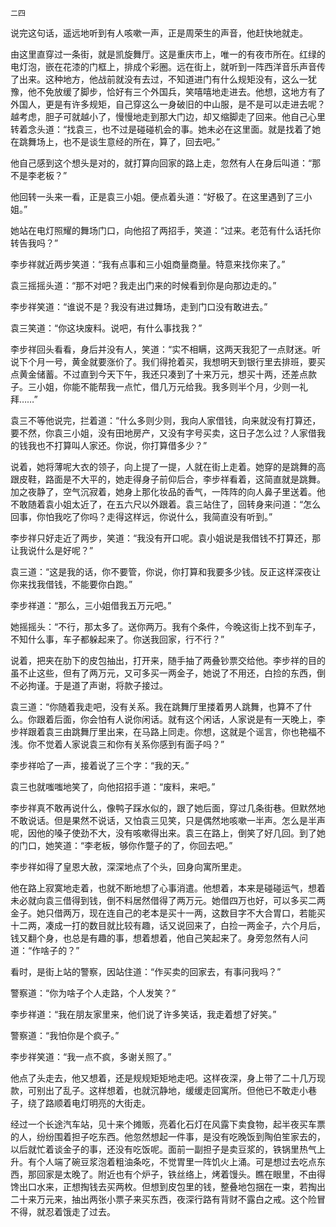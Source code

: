     二四 

   说完这句话，遥远地听到有人咳嗽一声，正是周荣生的声音，他赶快地就走。

   由这里直穿过一条街，就是凯旋舞厅。这是重庆市上，唯一的有夜市所在。红绿的电灯泡，嵌在花漆的门框上，排成个彩圈。远在街上，就听到一阵西洋音乐声音传了出来。这种地方，他战前就没有去过，不知道进门有什么规矩没有，这么一犹豫，他不免放缓了脚步，恰好有三个外国兵，笑嘻嘻地走进去。他想，这地方有了外国人，更是有许多规矩，自己穿这么一身破旧的中山服，是不是可以走进去呢？越考虑，胆子可就越小了，慢慢地走到那大门边，却又缩脚走了回来。他自己心里转着念头道：“找袁三，也不过是碰碰机会的事。她未必在这里面。就是找着了她在跳舞场上，也不是谈生意经的所在，算了，回去吧。”

   他自己感到这个想头是对的，就打算向回家的路上走，忽然有人在身后叫道：“那不是李老板？”

   他回转一头来一看，正是袁三小姐。便点着头道：“好极了。在这里遇到了三小姐。”

   她站在电灯照耀的舞场门口，向他招了两招手，笑道：“过来。老范有什么话托你转告我吗？”

   李步祥就近两步笑道：“我有点事和三小姐商量商量。特意来找你来了。”

   袁三摇摇头道：“那不对吧？我走出门来的时候看到你是向那边走的。”

   李步祥笑道：“谁说不是？我没有进过舞场，走到门口没有敢进去。”

   袁三笑道：“你这块废料。说吧，有什么事找我？”

   李步祥回头看看，身后并没有人，笑道：“实不相瞒，这两天我犯了一点财迷。听说下个月一号，黄金就要涨价了。我们得抢着买，我想明天到银行里去排班，要买点黄金储蓄。不过直到今天下午，我还只凑到了十来万元，想买十两，还差点款子。三小姐，你能不能帮我一点忙，借几万元给我。我多则半个月，少则一礼拜……”

   袁三不等他说完，拦着道：“什么多则少则，我向人家借钱，向来就没有打算还，要不然，你袁三小姐，没有田地房产，又没有字号买卖，这日子怎么过？人家借我的钱我也不打算叫人家还。你说，你打算借多少？”

   说着，她将薄呢大衣的领子，向上提了一提，人就在街上走着。她穿的是跳舞的高跟皮鞋，路面是不大平的，她走得身子前仰后合，李步祥看着，这简直就是跳舞。加之夜静了，空气沉寂着，她身上那化妆品的香气，一阵阵的向人鼻子里送着。他不敢随着袁小姐太近了，在五六尺以外跟着。袁三站住了，回转身来问道：“怎么回事，你怕我吃了你吗？走得这样远，你说什么，我简直没有听到。”

   李步祥只好走近了两步，笑道：“我没有开口呢。袁小姐说是我借钱不打算还，那让我说什么是好呢？”

   袁三道：“这是我的话，你不要管，你说，你打算和我要多少钱。反正这样深夜让你来找我借钱，不能要你白跑。”

   李步祥道：“那么，三小姐借我五万元吧。”

   她摇摇头：“不行，那太多了。送你两万。我有个条件，今晚这街上找不到车子，不知什么事，车子都躲起来了。你送我回家，行不行？”

   说着，把夹在肋下的皮包抽出，打开来，随手抽了两叠钞票交给他。李步祥的目的虽不止这些，但有了两万元，又可多买一两金子，她说了不用还，白捡的东西，倒不必拘谨。于是道了声谢，将款子接过。

   袁三道：“你随着我走吧，没有关系。我在跳舞厅里搂着男人跳舞，也算不了什么。你跟着后面，你会怕有人说你闲话。就有这个闲话，人家说是有一天晚上，李步祥跟着袁三由跳舞厅里出来，在马路上同走。你想，这就是个谣言，你也艳福不浅。你不觉着人家说袁三和你有关系你感到有面子吗？”

   李步祥哈了一声，接着说了三个字：“我的天。”

   袁三也就嗤嗤地笑了，向他招招手道：“废料，来吧。”

   李步祥真不敢再说什么，像鸭子踩水似的，跟了她后面，穿过几条街巷。但默然地不敢说话。但是果然不说话，又怕袁三见笑，只是偶然地咳嗽一半声。怎么是半声呢，因他的嗓子使劲不大，没有咳嗽得出来。袁三在路上，倒笑了好几回。到了她的门口，她笑道：“李老板，够你作蹩子的了，你回去吧。”

   李步祥如得了皇恩大赦，深深地点了个头，回身向寓所里走。

   他在路上寂寞地走着，也就不断地想了心事消遣。他想着，本来是碰碰运气，想着未必就向袁三借得到钱，倒不料居然借得了两万元。她借四万也好，可以多买二两金子。她只借两万，现在连自己的老本是买十一两，这数目字不大合胃口，若能买十二两，凑成一打的数目就比较有趣，话又说回来了，白捡一两金子，六个月后，钱又翻个身，也总是有趣的事，想着想着，他自己笑起来了。身旁忽然有人问道：“作啥子的？”

   看时，是街上站的警察，因站住道：“作买卖的回家去，有事问我吗？”

   警察道：“你为啥子个人走路，个人发笑？”

   李步祥道：“我在朋友家里来，他们说了许多笑话，我走着想了好笑。”

   警察道：“我怕你是个疯子。”

   李步祥笑道：“我一点不疯，多谢关照了。”

   他点了头走去，他又想着，还是规规矩矩地走吧。这样夜深，身上带了二十几万现款，可别出了乱子。这样想着，也就沉静地，缓缓走回寓所。但他已不敢走小巷子，绕了路顺着电灯明亮的大街走。

   经过一个长途汽车站，见十来个摊贩，亮着化石灯在风露下卖食物，起半夜买车票的人，纷纷围着担子吃东西。他忽然想起一件事，是没有吃晚饭到陶伯笙家去的，以后就忙着谈金子的事，还没有吃饭呢。面前一副担子是卖豆浆的，铁锅里热气上升。有个人端了碗豆浆泡着粗油条吃，不觉胃里一阵饥火上涌。可是想过去吃点东西，那回家是太晚了。附近也有个炉子，铁丝络上，烤着馒头。瞧在眼里，不由得馋出口水来，正想掏钱去买两枚。但想到皮包里的钱，整叠地包捆在一束，若掏出二十来万元来，抽出两张小票子来买东西，夜深行路有背财不露白之戒。这个险冒不得，就忍着饿走了过去。

